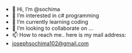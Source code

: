 - 👋 Hi, I’m @sochima 
- 👀 I’m interested in c# programming
- 🌱 I’m currently learning coding 
- 💞️ I’m looking to collaborate on ...
- 📫 How to reach me.. here  is my mail address:
- josephsochima102@gmail.com

<!---
solomonSochi/solomonSochi is a ✨ special ✨ repository because its `README.md` (this file) appears on your GitHub profile.
You can click the Preview link to take a look at your changes.
--->
